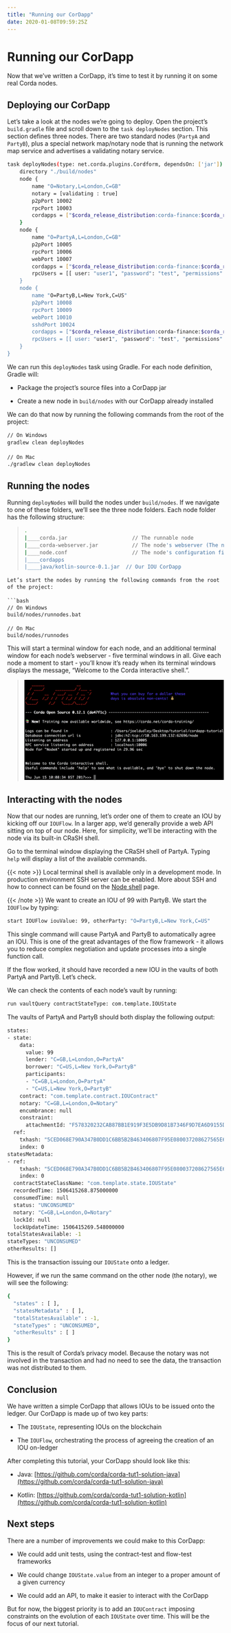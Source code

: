 ```yaml
---
title: "Running our CorDapp"
date: 2020-01-08T09:59:25Z
---
```




# Running our CorDapp
Now that we’ve written a CorDapp, it’s time to test it by running it on some real Corda nodes.


## Deploying our CorDapp
Let’s take a look at the nodes we’re going to deploy. Open the project’s `build.gradle` file and scroll down to the
                `task deployNodes` section. This section defines three nodes. There are two standard nodes (`PartyA` and
                `PartyB`), plus a special network map/notary node that is running the network map service and advertises a validating notary
                service.

```bash
task deployNodes(type: net.corda.plugins.Cordform, dependsOn: ['jar']) {
    directory "./build/nodes"
    node {
        name "O=Notary,L=London,C=GB"
        notary = [validating : true]
        p2pPort 10002
        rpcPort 10003
        cordapps = ["$corda_release_distribution:corda-finance:$corda_release_version"]
    }
    node {
        name "O=PartyA,L=London,C=GB"
        p2pPort 10005
        rpcPort 10006
        webPort 10007
        cordapps = ["$corda_release_distribution:corda-finance:$corda_release_version"]
        rpcUsers = [[ user: "user1", "password": "test", "permissions": ["ALL]]]
    }
    node {
        name "O=PartyB,L=New York,C=US"
        p2pPort 10008
        rpcPort 10009
        webPort 10010
        sshdPort 10024
        cordapps = ["$corda_release_distribution:corda-finance:$corda_release_version"]
        rpcUsers = [[ user: "user1", "password": "test", "permissions": ["ALL"]]]
    }
}
```
We can run this `deployNodes` task using Gradle. For each node definition, Gradle will:


* Package the project’s source files into a CorDapp jar


* Create a new node in `build/nodes` with our CorDapp already installed


We can do that now by running the following commands from the root of the project:

```bash
// On Windows
gradlew clean deployNodes

// On Mac
./gradlew clean deployNodes
```

## Running the nodes
Running `deployNodes` will build the nodes under `build/nodes`. If we navigate to one of these folders, we’ll see
                the three node folders. Each node folder has the following structure:

> 
> ```bash
> .
> |____corda.jar                     // The runnable node
> |____corda-webserver.jar           // The node's webserver (The notary doesn't need a web server)
> |____node.conf                     // The node's configuration file
> |____cordapps
> |____java/kotlin-source-0.1.jar  // Our IOU CorDapp
```
Let’s start the nodes by running the following commands from the root of the project:

```bash
// On Windows
build/nodes/runnodes.bat

// On Mac
build/nodes/runnodes
```
This will start a terminal window for each node, and an additional terminal window for each node’s webserver - five
                terminal windows in all. Give each node a moment to start - you’ll know it’s ready when its terminal windows displays
                the message, “Welcome to the Corda interactive shell.”.

> 
> ![running node](resources/running_node.png "running node")
## Interacting with the nodes
Now that our nodes are running, let’s order one of them to create an IOU by kicking off our `IOUFlow`. In a larger
                app, we’d generally provide a web API sitting on top of our node. Here, for simplicity, we’ll be interacting with the
                node via its built-in CRaSH shell.

Go to the terminal window displaying the CRaSH shell of PartyA. Typing `help` will display a list of the available
                commands.


{{< note >}}
Local terminal shell is available only in a development mode. In production environment SSH server can be enabled.
                    More about SSH and how to connect can be found on the [Node shell](shell.md) page.

{{< /note >}}
We want to create an IOU of 99 with PartyB. We start the `IOUFlow` by typing:

```bash
start IOUFlow iouValue: 99, otherParty: "O=PartyB,L=New York,C=US"
```
This single command will cause PartyA and PartyB to automatically agree an IOU. This is one of the great advantages of
                the flow framework - it allows you to reduce complex negotiation and update processes into a single function call.

If the flow worked, it should have recorded a new IOU in the vaults of both PartyA and PartyB. Let’s check.

We can check the contents of each node’s vault by running:

```bash
run vaultQuery contractStateType: com.template.IOUState
```
The vaults of PartyA and PartyB should both display the following output:

```bash
states:
- state:
    data:
      value: 99
      lender: "C=GB,L=London,O=PartyA"
      borrower: "C=US,L=New York,O=PartyB"
      participants:
      - "C=GB,L=London,O=PartyA"
      - "C=US,L=New York,O=PartyB"
    contract: "com.template.contract.IOUContract"
    notary: "C=GB,L=London,O=Notary"
    encumbrance: null
    constraint:
      attachmentId: "F578320232CAB87BB1E919F3E5DB9D81B7346F9D7EA6D9155DC0F7BA8E472552"
  ref:
    txhash: "5CED068E790A347B0DD1C6BB5B2B463406807F95E080037208627565E6A2103B"
    index: 0
statesMetadata:
- ref:
    txhash: "5CED068E790A347B0DD1C6BB5B2B463406807F95E080037208627565E6A2103B"
    index: 0
  contractStateClassName: "com.template.state.IOUState"
  recordedTime: 1506415268.875000000
  consumedTime: null
  status: "UNCONSUMED"
  notary: "C=GB,L=London,O=Notary"
  lockId: null
  lockUpdateTime: 1506415269.548000000
totalStatesAvailable: -1
stateTypes: "UNCONSUMED"
otherResults: []
```
This is the transaction issuing our `IOUState` onto a ledger.

However, if we run the same command on the other node (the notary), we will see the following:

```bash
{
  "states" : [ ],
  "statesMetadata" : [ ],
  "totalStatesAvailable" : -1,
  "stateTypes" : "UNCONSUMED",
  "otherResults" : [ ]
}
```
This is the result of Corda’s privacy model. Because the notary was not involved in the transaction and had no need to see the data, the
                transaction was not distributed to them.


## Conclusion
We have written a simple CorDapp that allows IOUs to be issued onto the ledger. Our CorDapp is made up of two key
                parts:


* The `IOUState`, representing IOUs on the blockchain


* The `IOUFlow`, orchestrating the process of agreeing the creation of an IOU on-ledger


After completing this tutorial, your CorDapp should look like this:


* Java: [https://github.com/corda/corda-tut1-solution-java](https://github.com/corda/corda-tut1-solution-java)


* Kotlin: [https://github.com/corda/corda-tut1-solution-kotlin](https://github.com/corda/corda-tut1-solution-kotlin)



## Next steps
There are a number of improvements we could make to this CorDapp:


* We could add unit tests, using the contract-test and flow-test frameworks


* We could change `IOUState.value` from an integer to a proper amount of a given currency


* We could add an API, to make it easier to interact with the CorDapp


But for now, the biggest priority is to add an `IOUContract` imposing constraints on the evolution of each
                `IOUState` over time. This will be the focus of our next tutorial.


